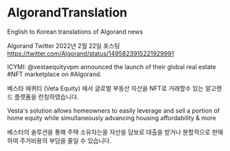 # AlgorandTranslation
English to Korean translations of Algorand news

Algorand Twitter 2022년 2월 22일 포스팅
https://twitter.com/Algorand/status/1495823915221929991

ICYMI: @vestaequityvpm announced the launch of their global real estate #NFT marketplace on #Algorand. 

베스타 에퀴티 (Veta Equity) 에서 글로벌 부동산 자산을 NFT로 거래할수 있는 알고랜드 플랫폼을 런칭하였습니다.

Vesta's solution allows homeowners to easily leverage and sell a portion of home equity while simultaneously 
advancing housing affordability & more

베스타의 솔루션을 통해 주택 소유자는을 자산을 담보로 대출을 받거나 분할적으로 판매하여 주거비용의 부담을 줄일 수 있습니다.
 

